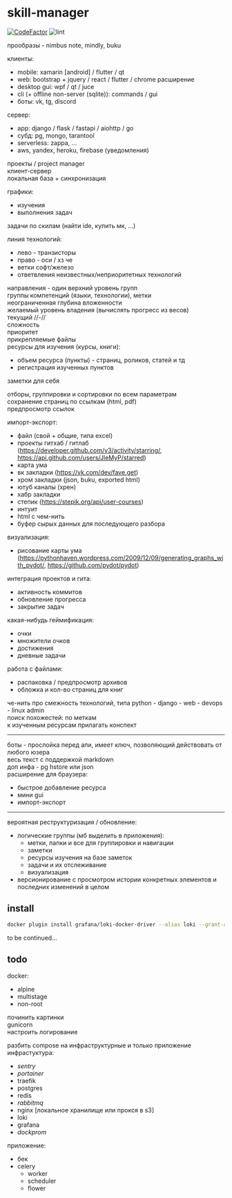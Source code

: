# skill-manager

[![CodeFactor](https://www.codefactor.io/repository/github/jlemyp/skill-manager/badge)](https://www.codefactor.io/repository/github/jlemyp/skill-manager) 
![lint](https://github.com/JleMyP/skill-manager/workflows/lint/badge.svg?branch=master)

прообразы - nimbus note, mindly, buku  

клиенты:

- mobile: xamarin [android] / flutter / qt
- web: bootstrap + jquery / react / flutter / chrome расширение
- desktop gui: wpf / qt / juce
- cli (+ offline non-server (sqlite)): commands / gui
- боты: vk, tg, discord

сервер:

- app: django / flask / fastapi / aiohttp / go
- субд: pg, mongo, tarantool
- serverless: zappa, ...
- aws, yandex, heroku, firebase (уведомления)

проекты / project manager  
клиент-сервер  
локальная база + синхронизация  

графики:

- изучения
- выполнения задач

задачи по скилам (найти ide, купить мк, ...)

линия технологий:

- лево - транзисторы
- право - оси / хз че
- ветки софт/железо
- ответвления неизвестных/неприоритетных технологий

направления - один верхний уровень групп  
группы компетенций (языки, технологии), метки  
неограниченная глубина вложенности  
желаемый уровень владения (вычислять прогресс из весов)  
текущий //-//  
сложность  
приоритет  
прикрепляемые файлы  
ресурсы для изучения (курсы, книги):

- объем ресурса (пункты) - страниц, роликов, статей и тд
- регистрация изученных пунктов

заметки для себя

отборы, группировки и сортировки по всем параметрам  
сохранение страниц по ссылкам (html, pdf)  
предпросмотр ссылок  

импорт-экспорт:

- файл (свой + общие, типа excel)
- проекты гитхаб / гитлаб (https://developer.github.com/v3/activity/starring/, https://api.github.com/users/JleMyP/starred)
- карта ума
- вк закладки (https://vk.com/dev/fave.get)
- хром закладки (json, buku, exported html)
- ютуб каналы (хрен)
- хабр закладки
- степик (https://stepik.org/api/user-courses)
- интуит
- html с чем-нить
- буфер сырых данных для последующего разбора

визуализация:

- рисование карты ума (https://pythonhaven.wordpress.com/2009/12/09/generating_graphs_with_pydot/, https://github.com/pydot/pydot)

интеграция проектов и гита:

- активность коммитов
- обновление прогресса
- закрытие задач

какая-нибудь геймификация:

- очки
- множители очков
- достижения
- дневные задачи

работа с файлами:

- распаковка / предпросмотр архивов
- обложка и кол-во страниц для книг

че-нить про смежность технологий, типа python - django - web - devops - linux admin  
поиск похожестей: по меткам  
к изученным ресурсам прилагать конспект

---

боты - прослойка перед апи, имеет ключ, позволяющий действовать от любого юзера  
весь текст с поддержкой markdown  
доп инфа - pg hstore или json  
расширение для браузера:

- быстрое добавление ресурса
- мини gui
- импорт-экспорт

---

вероятная реструктуризация / обновление:  
- логические группы (мб выделить в приложения):
    - метки, папки и все для группировки и навигации
    - заметки
    - ресурсы изучения на базе заметок
    - задачи и их отслеживание
    - визуализация
- версионирование с просмотром истории конкретных элементов и последних изменений в целом


## install

```bash
docker plugin install grafana/loki-docker-driver --alias loki --grant-all-permissions
```

to be continued...


## todo

docker:
- alpine
- multistage
- non-root

починить картинки  
gunicorn  
настроить логирование  

разбить compose на инфраструктурные и только приложение  
инфрастуктура:
- *sentry*
- *portainer*
- traefik
- postgres
- redis
- *rabbitmq*
- nginx \[локальное хранилище или прокся в s3\]
- loki
- grafana
- *dockprom*

приложение:
- бек
- celery
    - worker
    - scheduler
    - flower
